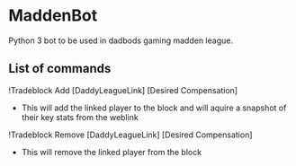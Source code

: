 # MaddenBot
Python 3 bot to be used in dadbods gaming madden league.

## List of commands
!Tradeblock Add [DaddyLeagueLink] [Desired Compensation]
- This will add the linked player to the block and will aquire a snapshot of their key stats from the weblink

!Tradeblock Remove [DaddyLeagueLink] [Desired Compensation]
- This will remove the linked player from the block


